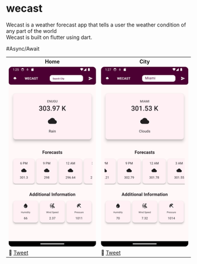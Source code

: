 # wecast
Wecast is a weather forecast app that tells a user the weather condition of any part of the world <br>
Wecast is built on flutter using dart.

#Async/Await

<table>
	<tbody width="100%">
	<tr>
			<th>Home</th>	
			<th>City</th>	
		</tr>
		<tr>
			<td>
			<img src="https://github.com/SidneyEmeka/Wecast/blob/master/assets/images/mainpage.png" alt="Home"></img>
			</td>
			<td>
			<img src="https://github.com/SidneyEmeka/Wecast/blob/master/assets/images/searchedpage.png" alt="Search"></img>
			</td>
		</tr>
		<tr>
			<td>
				🔗 <a href="https://twitter.com/siswipe">Tweet</a>
			</td>
			<td>
				🔗 <a href="https://x.com/sidswipe">Tweet</a>
			</td>
		</tr>
	</tbody>
</table>


